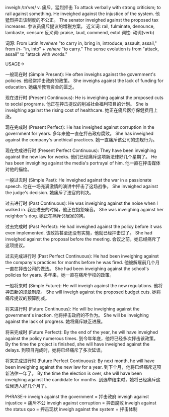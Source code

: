 inveigh:/ɪnˈveɪ/
v.
痛斥，猛烈抨击
To attack verbally with strong criticism; to rail against something.
He inveighed against the injustice of the system. 他猛烈抨击该制度的不公正。
The senator inveighed against the proposed tax increases. 参议员痛斥提议的增税方案。
近义词: rail, fulminate, denounce, lambaste, censure
反义词: praise, laud, commend, extol
词性: 动词(verb)

词源:
From Latin *invehere* "to carry in, bring in, introduce; assault, assail," from *in-* "in, into" + *vehere* "to carry."  The sense evolution is from "attack, assail" to "attack with words."


USAGE->

一般现在时 (Simple Present):
He often inveighs against the government's policies. 他经常抨击政府的政策。
She inveighs against the lack of funding for education. 她痛斥教育资金的匮乏。

现在进行时 (Present Continuous):
He is inveighing against the proposed cuts to social programs. 他正在抨击提议的削减社会福利项目的计划。
She is inveighing against the rising cost of healthcare. 她正在痛斥医疗保健费用上涨。

现在完成时 (Present Perfect):
He has inveighed against corruption in the government for years. 多年来他一直在抨击政府腐败。
She has inveighed against the company's unethical practices. 她一直痛斥该公司的违规行为。

现在完成进行时 (Present Perfect Continuous):
They have been inveighing against the new law for weeks. 他们已经痛斥这项新法律好几个星期了。
He has been inveighing against the media's portrayal of him. 他一直在抨击媒体对他的描绘。

一般过去时 (Simple Past):
He inveighed against the war in a passionate speech. 他在一场充满激情的演讲中抨击了这场战争。
She inveighed against the judge's decision. 她痛斥了法官的判决。

过去进行时 (Past Continuous):
He was inveighing against the noise when I walked in. 我走进去的时候，他正在抱怨噪音。
She was inveighing against her neighbor's dog. 她正在痛斥邻居家的狗。

过去完成时 (Past Perfect):
He had inveighed against the policy before it was even implemented.  该政策甚至还没有实施，他就已经抨击过了。
She had inveighed against the proposal before the meeting. 会议之前，她已经痛斥了这项提议。

过去完成进行时 (Past Perfect Continuous):
He had been inveighing against the company's practices for months before he was fired. 他被解雇前几个月一直在抨击公司的做法。
She had been inveighing against the school's policies for years. 多年来，她一直在痛斥学校的政策。


一般将来时 (Simple Future):
He will inveigh against the new regulations. 他将抨击新的规章制度。
She will inveigh against the proposed budget cuts. 她将痛斥提议的预算削减。

将来进行时 (Future Continuous):
He will be inveighing against the government's inaction. 他将抨击政府的不作为。
She will be inveighing against the lack of progress. 她将痛斥缺乏进展。

将来完成时 (Future Perfect):
By the end of the year, he will have inveighed against the policy numerous times. 到今年年底，他将已经多次抨击该政策。
By the time the project is finished, she will have inveighed against the delays. 到项目完成时，她将已经痛斥了多次延误。

将来完成进行时 (Future Perfect Continuous):
By next month, he will have been inveighing against the new law for a year. 到下个月，他将已经痛斥这项新法律一年了。
By the time the election is over, she will have been inveighing against the candidate for months. 到选举结束时，她将已经痛斥这位候选人好几个月了。


PHRASE->
inveigh against the government = 抨击政府
inveigh against injustice = 痛斥不公
inveigh against corruption = 抨击腐败
inveigh against the status quo = 抨击现状
inveigh against the system = 抨击体制
